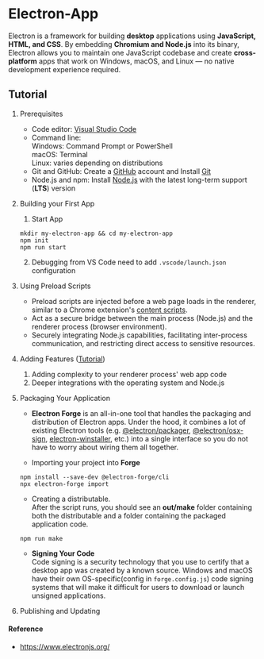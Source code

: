 # Electron-App

Electron is a framework for building **desktop** applications using **JavaScript, HTML, and CSS**. By embedding **Chromium and Node.js** into its binary, Electron allows you to maintain one JavaScript codebase and create **cross-platform** apps that work on Windows, macOS, and Linux — no native development experience required.

## Tutorial

1. Prerequisites

   - Code editor: [Visual Studio Code](https://code.visualstudio.com/)
   - Command line:  
     Windows: Command Prompt or PowerShell  
     macOS: Terminal  
     Linux: varies depending on distributions
   - Git and GitHub: Create a [GitHub](https://github.com/) account and Install [Git](https://git-scm.com/)
   - Node.js and npm: Install [Node.js](https://nodejs.org/en/download/) with the latest long-term support (**LTS**) version

2. Building your First App
   1. Start App
   ```node
   mkdir my-electron-app && cd my-electron-app
   npm init
   npm run start
   ```
   2. Debugging from VS Code need to add `.vscode/launch.json` configuration
3. Using Preload Scripts
   - Preload scripts are injected before a web page loads in the renderer, similar to a Chrome extension's [content scripts](https://developer.chrome.com/docs/extensions/develop/concepts/content-scripts).
   - Act as a secure bridge between the main process (Node.js) and the renderer process (browser environment).
   - Securely integrating Node.js capabilities, facilitating inter-process communication, and restricting direct access to sensitive resources.
4. Adding Features ([Tutorial](https://www.electronjs.org/docs/latest/tutorial/examples))
   1. Adding complexity to your renderer process' web app code
   2. Deeper integrations with the operating system and Node.js
5. Packaging Your Application  
   - **Electron Forge** is an all-in-one tool that handles the packaging and distribution of Electron apps. Under the hood, it combines a lot of existing Electron tools (e.g. [@electron/packager](https://github.com/electron/packager), [@electron/osx-sign](https://github.com/electron/osx-sign), [electron-winstaller](https://github.com/electron/windows-installer), etc.) into a single interface so you do not have to worry about wiring them all together.

   - Importing your project into **Forge**
   ```node
   npm install --save-dev @electron-forge/cli
   npx electron-forge import
   ```

   - Creating a distributable.  
   After the script runs, you should see an **out/make** folder containing both the distributable and a folder containing the packaged application code.
   ```node
   npm run make
   ```

   - **Signing Your Code**  
   Code signing is a security technology that you use to certify that a desktop app was created by a known source. Windows and macOS have their own OS-specific(config in `forge.config.js`) code signing systems that will make it difficult for users to download or launch unsigned applications.

6. Publishing and Updating

#### Reference

- https://www.electronjs.org/

